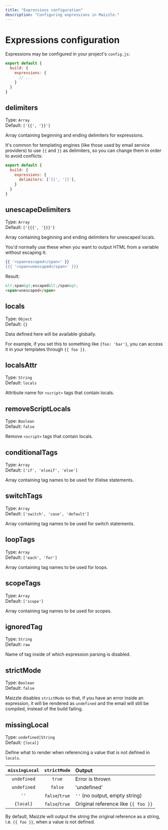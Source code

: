 ```yaml
---
title: "Expressions configuration"
description: "Configuring expressions in Maizzle."
---
```


# Expressions configuration

Expressions may be configured in your project's `config.js`:

```js [config.js]
export default {
  build: {
    expressions: {
      // ...
    }
  }
}
```

## delimiters

Type: `Array`\
Default: `['{{', '}}']`

Array containing beginning and ending delimiters for expressions.

It's common for templating engines (like those used by email service providers) to use `{{` and `}}` as delimiters, so you can change them in order to avoid conflicts:

```js [config.js]
export default {
  build: {
    expressions: {
      delimiters: ['[[', ']]'],
    }
  }
}
```

## unescapeDelimiters

Type: `Array`\
Default: `['{{{', '}}}']`

Array containing beginning and ending delimiters for unescaped locals.

You'd normally use these when you want to output HTML from a variable without escaping it:

```hbs
{{ '<span>escaped</span>' }}
{{{ '<span>unescaped</span>' }}}
```

Result:

```html
&lt;span&gt;escaped&lt;/span&gt;
<span>unescaped</span>
```

## locals

Type: `Object`\
Default: `{}`

Data defined here will be available globally.

For example, if you set this to something like `{foo: 'bar'}`, you can access it in your templates through `{{ foo }}`.

## localsAttr

Type: `String`\
Default: `locals`

Attribute name for `<script>` tags that contain locals.

## removeScriptLocals

Type: `Boolean`\
Default: `false`

Remove `<script>` tags that contain locals.

## conditionalTags

Type: `Array`\
Default: `['if', 'elseif', 'else']`

Array containing tag names to be used for if/else statements.

## switchTags

Type: `Array`\
Default: `['switch', 'case', 'default']`

Array containing tag names to be used for switch statements.

## loopTags

Type: `Array`\
Default: `['each', 'for']`

Array containing tag names to be used for loops.

## scopeTags

Type: `Array`\
Default: `['scope']`

Array containing tag names to be used for scopes.

## ignoredTag

Type: `String`\
Default: `raw`

Name of tag inside of which expression parsing is disabled.

## strictMode

Type: `Boolean`\
Default: `false`

Maizzle disables `strictMode` so that, if you have an error inside an expression, it will be rendered as `undefined` and the email will still be compiled, instead of the build failing.

## missingLocal

Type: `undefined|String`\
Default: `{local}`

Define what to render when referencing a value that is not defined in `locals`.

| `missingLocal` |  `strictMode`  | Output                              |
|:--------------:|:--------------:|:------------------------------------|
|  `undefined`   |     `true`     | Error is thrown                     |
|  `undefined`   |    `false`     | 'undefined'                         |
|      `''`      | `false`/`true` | `''` (no output, empty string)      |
|   `{local}`    | `false`/`true` | Original reference like `{{ foo }}` |

By default, Maizzle will output the string the original reference as a string, i.e. `{{ foo }}`, when a value is not defined.
